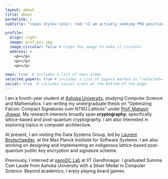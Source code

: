 ```yaml
---
layout: about
title: about
permalink: /
subtitle: "<span style='color: red;'>I am actively seeking PhD positions (Fall 2025)!</span>" #<a href='https://www.ashoka.edu.in/'>Ashoka University</a>

profile:
  align: right
  image: prof_pic.jpg
  image_circular: false # crops the image to make it circular
  address: >
    <p></p>
    <p></p>
    <p></p>

news: true  # includes a list of news items
selected_papers: true # includes a list of papers marked as "selected={true}"
social: true  # includes social icons at the bottom of the page
---
```


I am a fourth-year student at [Ashoka University](https://www.ashoka.edu.in/), studying Computer Science and Mathematics. I am writing my undergraduate thesis on “Optimizing Falcon: Compact Signatures over NTRU Lattices” under [Prof. Mahavir Jhawar](https://sites.google.com/site/homeofmahavir/Home). My research interests broadly span <b>cryptography</b>, specifically lattice-based and post-quantum cryptography. I am also interested in exploring topics in computer architecture.

At present, I am visiting the Data Systems Group, led by [Laurent Bindschaedler](https://binds.ch/), at the Max Planck Institute for Software Systems. I am also working on designing and implementing an indigenous lattice-based post-quantum public key encryption and signature scheme.

Previously, I interned at [nanoDC Lab](https://www.linkedin.com/company/nanodc-lab/about/) at IIT Gandhinagar. I graduated Summa Cum Laude from Ashoka University with a Silver Medal in Computer Science. Beyond academics, I enjoy playing board games.
